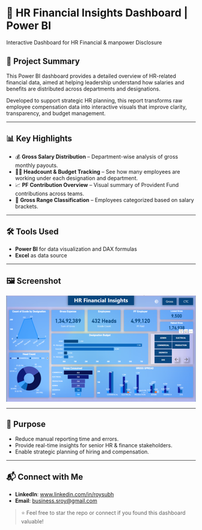 # 🧾 HR Financial Insights Dashboard | Power BI
Interactive Dashboard for HR Financial &amp; manpower Disclosure

## 📌 Project Summary
This Power BI dashboard provides a detailed overview of HR-related financial data, aimed at helping leadership understand how salaries and benefits are distributed across departments and designations.

Developed to support strategic HR planning, this report transforms raw employee compensation data into interactive visuals that improve clarity, transparency, and budget management.

---

## 📊 Key Highlights
- 💰 **Gross Salary Distribution** – Department-wise analysis of gross monthly payouts.
- 🧑‍💼 **Headcount & Budget Tracking** – See how many employees are working under each designation and department.
- 📈 **PF Contribution Overview** – Visual summary of Provident Fund contributions across teams.
- 🎯 **Gross Range Classification** – Employees categorized based on salary brackets.

---

## 🛠️ Tools Used
- **Power BI** for data visualization and DAX formulas
- **Excel** as data source

---

## 🖼️ Screenshot
![HR Dashboard Screenshot](./Dashboard.png)

---

## 🎯 Purpose
- Reduce manual reporting time and errors.
- Provide real-time insights for senior HR & finance stakeholders.
- Enable strategic planning of hiring and compensation.

---

## 📬 Connect with Me
- **LinkedIn**: www.linkedin.com/in/roysubh  
- **Email**: business.sroy@gmail.com  

> ⭐ Feel free to star the repo or connect if you found this dashboard valuable!
